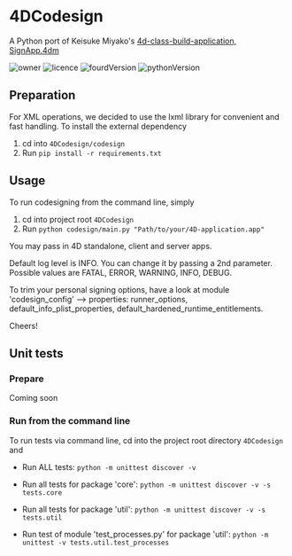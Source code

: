 # 4DCodesign
A Python port of Keisuke Miyako's [4d-class-build-application, SignApp.4dm](https://github.com/miyako/4d-class-build-application/blob/main/Project/Sources/Classes/SignApp.4dm) <br>

![owner](https://img.shields.io/badge/%C2%A9-knk%20Business%20Software%20AG-orange)
![licence](https://img.shields.io/badge/license-MIT-brightgreen)
![fourdVersion](https://img.shields.io/badge/4D%20compatibility-v19R4%2B-blue)
![pythonVersion](https://img.shields.io/badge/Python-3.10-blue)

## Preparation
For XML operations, we decided to use the lxml library for convenient and fast handling.
To install the external dependency

1. cd into ```4DCodesign/codesign```
2. Run ```pip install -r requirements.txt```

## Usage
To run codesigning from the command line, simply

1. cd into project root ```4DCodesign```
2. Run ```python codesign/main.py "Path/to/your/4D-application.app"```

You may pass in 4D standalone, client and server apps.

Default log level is INFO. You can change it by passing a 2nd parameter.
Possible values are FATAL, ERROR, WARNING, INFO, DEBUG.

To trim your personal signing options, have a look at module 'codesign_config' -->
properties: runner_options, default_info_plist_properties, default_hardened_runtime_entitlements.

Cheers!

## Unit tests

### Prepare
Coming soon

### Run from the command line
To run tests via command line, cd into the project root directory ```4DCodesign``` and

- Run ALL tests:
  ```python -m unittest discover -v```

- Run all tests for package 'core':
  ```python -m unittest discover -v -s tests.core```

- Run all tests for package 'util':
  ```python -m unittest discover -v -s tests.util```

- Run test of module 'test_processes.py' for package 'util':
  ```python -m unittest -v tests.util.test_processes```
